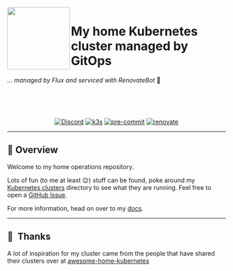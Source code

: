 <!-- markdownlint-disable MD041 -->
<img src="https://camo.githubusercontent.com/5b298bf6b0596795602bd771c5bddbb963e83e0f/68747470733a2f2f692e696d6775722e636f6d2f7031527a586a512e706e67" align="left" width="144px" height="144px"/>

# My home Kubernetes cluster managed by GitOps

_... managed by Flux and serviced with RenovateBot_ :robot:

<br/>
<br/>
<br/>

<div align="center">

[![Discord](https://img.shields.io/discord/673534664354430999?style=for-the-badge&label=discord&logo=discord&logoColor=white&color=teal)](https://discord.gg/sTMX7Vh)
[![k3s](https://img.shields.io/badge/k3s-v1.21.3-blue?style=for-the-badge&logo=kubernetes&logoColor=white)](https://k3s.io/)
[![pre-commit](https://img.shields.io/badge/pre--commit-enabled?logo=pre-commit&logoColor=white&style=for-the-badge&color=brightgreen)](https://github.com/pre-commit/pre-commit)
[![renovate](https://img.shields.io/badge/renovate-enabled?style=for-the-badge&logo=renovatebot&logoColor=white&color=brightgreen)](https://github.com/renovatebot/renovate)

</div>

---

## :wave: Overview

Welcome to my home operations repository.

Lots of fun (to me at least :wink:) stuff can be found, poke around my [Kubernetes clusters](./k8s/clusters/) directory to see what they are running. Feel free to open a [GitHub Issue](https://github.com/dcplaya/home-ops/issues/new).

For more information, head on over to my [docs](https://dcplaya.github.io/home-ops/).

---

## :handshake:&nbsp; Thanks

A lot of inspiration for my cluster came from the people that have shared their clusters over at [awesome-home-kubernetes](https://github.com/k8s-at-home/awesome-home-kubernetes)
